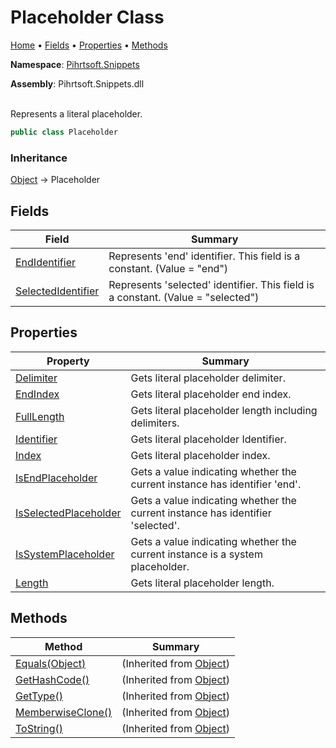 # Placeholder Class

[Home](../../../README.md) &#x2022; [Fields](#fields) &#x2022; [Properties](#properties) &#x2022; [Methods](#methods)

**Namespace**: [Pihrtsoft.Snippets](../README.md)

**Assembly**: Pihrtsoft\.Snippets\.dll

\
Represents a literal placeholder\.

```csharp
public class Placeholder
```

### Inheritance

[Object](https://docs.microsoft.com/en-us/dotnet/api/system.object) &#x2192; Placeholder

## Fields

| Field | Summary |
| ----- | ------- |
| [EndIdentifier](EndIdentifier/README.md) | Represents 'end' identifier\. This field is a constant\. \(Value = "end"\) |
| [SelectedIdentifier](SelectedIdentifier/README.md) | Represents 'selected' identifier\. This field is a constant\. \(Value = "selected"\) |

## Properties

| Property | Summary |
| -------- | ------- |
| [Delimiter](Delimiter/README.md) | Gets literal placeholder delimiter\. |
| [EndIndex](EndIndex/README.md) | Gets literal placeholder end index\. |
| [FullLength](FullLength/README.md) | Gets literal placeholder length including delimiters\. |
| [Identifier](Identifier/README.md) | Gets literal placeholder Identifier\. |
| [Index](Index/README.md) | Gets literal placeholder index\. |
| [IsEndPlaceholder](IsEndPlaceholder/README.md) | Gets a value indicating whether the current instance has identifier 'end'\. |
| [IsSelectedPlaceholder](IsSelectedPlaceholder/README.md) | Gets a value indicating whether the current instance has identifier 'selected'\. |
| [IsSystemPlaceholder](IsSystemPlaceholder/README.md) | Gets a value indicating whether the current instance is a system placeholder\. |
| [Length](Length/README.md) | Gets literal placeholder length\. |

## Methods

| Method | Summary |
| ------ | ------- |
| [Equals(Object)](https://docs.microsoft.com/en-us/dotnet/api/system.object.equals) |  \(Inherited from [Object](https://docs.microsoft.com/en-us/dotnet/api/system.object)\) |
| [GetHashCode()](https://docs.microsoft.com/en-us/dotnet/api/system.object.gethashcode) |  \(Inherited from [Object](https://docs.microsoft.com/en-us/dotnet/api/system.object)\) |
| [GetType()](https://docs.microsoft.com/en-us/dotnet/api/system.object.gettype) |  \(Inherited from [Object](https://docs.microsoft.com/en-us/dotnet/api/system.object)\) |
| [MemberwiseClone()](https://docs.microsoft.com/en-us/dotnet/api/system.object.memberwiseclone) |  \(Inherited from [Object](https://docs.microsoft.com/en-us/dotnet/api/system.object)\) |
| [ToString()](https://docs.microsoft.com/en-us/dotnet/api/system.object.tostring) |  \(Inherited from [Object](https://docs.microsoft.com/en-us/dotnet/api/system.object)\) |

